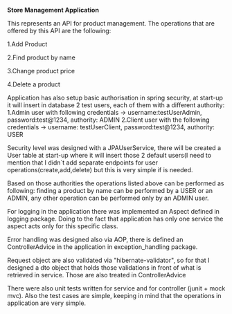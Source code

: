 **Store Management Application**

This represents an API for product management. The operations that are offered by this API are the following:

1.Add Product

2.Find product by name

3.Change product price

4.Delete a product


Application has also setup basic authorisation in spring security, at start-up it will insert in database 2 test users, each of them with a
different authority:
1.Admin user with following credentials -> username:testUserAdmin, password:test@1234, authority: ADMIN
2.Client user with the following credentials -> username: testUserClient, password:test@1234, authority: USER

Security level was designed with a JPAUserService, there will be created a User table at start-up where it will insert 
those 2 default users(I need to mention that I didn`t add separate endpoints for user operations(create,add,delete)
but this is very simple if is needed.


Based on those authorities the operations listed above can be performed as following: finding a product by name can be performed by a USER or an ADMIN,
any other operation can be performed only by an ADMIN user.

For logging in the application there was implemented an Aspect defined in logging package. Doing to the fact that 
application has only one service the aspect acts only for this specific class.

Error handling was designed also via AOP, there is defined an ControllerAdvice in the application in exception_handling 
package.

Request object are also validated via "hibernate-validator", so for that I designed a dto object that holds
those validations in front of what is retrieved in service. Those are also treated in ControllerAdvice

There were also unit tests written for service and for controller (junit + mock mvc). Also the test cases are simple,
keeping in mind that the operations in application are very simple.